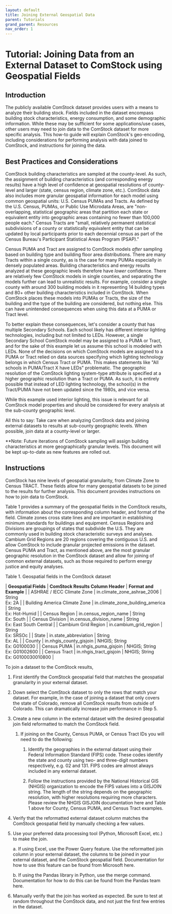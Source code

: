 ```yaml
---
layout: default
title: Joining External Geospatial Data
parent: Tutorials
grand_parent: Resources
nav_order: 1
---
```


# Tutorial: Joining Data from an External Dataset to ComStock using Geospatial Fields

## Introduction

The publicly available ComStock dataset provides users with a means to
analyze their building stock. Fields included in the dataset encompass
building stock characteristics, energy consumption, and some demographic
information. While these may be sufficient for some applications/use
cases, other users may need to join data to the ComStock dataset for
more specific analysis. This how-to guide will explain ComStock's
geo-encoding, including considerations for performing analysis with data
joined to ComStock, and instructions for joining the data.

## Best Practices and Considerations

ComStock building characteristics are sampled at the county-level. As
such, the assignment of building characteristics (and corresponding
energy results) have a high level of confidence at geospatial
resolutions of county-level and larger (state, census region, climate
zone, etc.). ComStock data also includes more granular geospatial
information for each model using common geospatial units: U.S. Census
PUMAs and Tracts. As defined by the U.S. Census, PUMAs, or Public Use
Microdata Areas, are "non-overlapping, statistical geographic areas that
partition each state or equivalent entity into geographic areas
containing no fewer than 100,000 people each." Census Tracts are "small,
relatively permanent statistical subdivisions of a county or
statistically equivalent entity that can be updated by local
participants prior to each decennial census as part of the Census
Bureau's Participant Statistical Areas Program (PSAP)."

Census PUMA and Tract are assigned to ComStock models *after* sampling
based on building type and building floor area distributions. There are
many Tracts within a single county, as is the case for many PUMAs
especially in densely populated areas. Building characteristics and
energy results analyzed at these geographic levels therefore have
*lower* confidence. There are relatively few ComStock models in single
counties, and separating the models further can lead to unrealistic
results. For example, consider a single county with around 300 building
models in it representing 14 building types and 80+ other building
characteristics included in ComStock. When ComStock places these models
into PUMAs or Tracts, the size of the building and the type of the
building are considered, but nothing else. This can have unintended
consequences when using this data at a PUMA or Tract level.

To better explain these consequences, let's consider a county that has
multiple Secondary Schools. Each school likely has different interior
lighting technologies, including but not limited to LEDs. However, a
single Secondary School ComStock model may be assigned to a PUMA or
Tract, and for the sake of this example let us assume this school is
modeled with LEDs. None of the decisions on which ComStock models are
assigned to a PUMA or Tract relied on data sources specifying which
lighting technology belongs in which Census Tract or PUMA. This makes
statements like "All schools in PUMA/Tract X have LEDs" problematic. The
geographic resolution of the ComStock lighting system-type attribute is
specified at a higher geographic resolution than a Tract or PUMA. As
such, it is entirely possible that instead of LED lighting technology,
the school(s) in the Tract/PUMA have not been updated since the 1980s,
and vice versa.

While this example used interior lighting, this issue is relevant for
all ComStock model properties and should be considered for every
analysis at the sub-county geographic level.

All this to say: Take care when analyzing ComStock data and joining
external datasets to results at sub-county geographic levels. When
possible, join data at a county-level or larger.

\*\*Note: Future iterations of ComStock sampling will assign building
characteristics at more geographically granular levels. This document
will be kept up-to-date as new features are rolled out.

## Instructions

ComStock has nine levels of geospatial granularity, from Climate Zone to
Census TRACT. These fields allow for many geospatial datasets to be
joined to the results for further analysis. This document provides
instructions on how to join data to ComStock.

Table 1 provides a summary of the geospatial fields in the ComStock
results, with information about the corresponding column header, and
format of the field. Climate zones cross state lines and are important
in establishing minimum standards for buildings and equipment. Census
Regions and Divisions are groupings of states that subdivide the U.S.
They are commonly used in building stock characteristic surveys and
analyses. Cambium Grid Regions are 20 regions covering the contiguous
U.S. and allow ComStock to include granular projected emissions in the
dataset. Census PUMA and Tract, as mentioned above, are the most
granular geographic resolution in the ComStock dataset and allow for
joining of common external datasets, such as those required to perform
energy justice and equity analyses.

Table 1. Geospatial fields in the ComStock dataset

| **Geospatial Fields** | **ComStock Results Column Header** | **Format and Example** |
| ASHRAE / IECC Climate Zone | in.climate_zone_ashrae_2006 | String <br> Ex: 2A  |
| Building America Climate Zone  | in.climate_zone_building_america   | String <br> Ex: Hot-Humid |
| Census Region        | in.census_region_name   | String <br> Ex: South |
| Census Division      | in.census_division_name | String <br> Ex: East South Central  |
| Cambium Grid Region  | in.cambium_grid_region  | String <br> Ex: SRSOc  |
| State                | in.state_abbreviation   | String <br> Ex: AL   |
| County               | in.nhgis_county_gisjoin | NHGIS; String <br> Ex: G0100030 |
| Census PUMA          | in.nhgis_puma_gisjoin   | NHGIS; String <br> Ex: G01002600 |
| Census Tract         | in.nhgis_tract_gisjoin  | NHGIS; String <br> Ex: G0100030010800  |


To join a dataset to the ComStock results,

1.  First identify the ComStock geospatial field that matches the
    geospatial granularity in your external dataset.

2.  Down select the ComStock dataset to only the rows that match your
    dataset. For example, in the case of joining a dataset that only
    covers the state of Colorado, remove all ComStock results from
    outside of Colorado. This can dramatically increase join performance
    in Step 5.

3.  Create a new column in the external dataset with the desired
    geospatial join field reformatted to match the ComStock field.

    1.  If joining on the County, Census PUMA, or Census Tract IDs you
        will need to do the following:

        1.  Identify the geographies in the external dataset using their
            Federal Information Standard (FIPS) code. These codes
            identify the state and county using two- and three-digit
            numbers respectively, e.g. 02 and 131. FIPS codes are almost
            always included in any external dataset.

        2. Follow the instructions provided by the National Historical
            GIS (NHGIS) organization to encode the FIPS values into a
            GISJOIN string. The length of the string depends on the
            geographic resolution, with higher resolutions requiring
            more characters. Please review the NHGIS GISJOIN
            documentation here and Table 1 above for County, Census
            PUMA, and Census Tract examples.

4.  Verify that the reformatted external dataset column matches the
    ComStock geospatial field by manually checking a few values.

5.  Use your preferred data processing tool (Python, Microsoft Excel,
    etc.) to make the join.

    a.  If using Excel, use the Power Query feature. Use the reformatted
        join column in your external dataset, the columns to be joined
        in your external dataset, and the ComStock geospatial field.
        Documentation for how to use this feature can be found from
        Microsoft here.

    b.  If using the Pandas library in Python, use the merge command.
        Documentation for how to do this can be found from the Pandas
        team here.

6.  Manually verify that the join has worked as expected. Be sure to
    test at random throughout the ComStock data, and not just the first
    few entries in the dataset.
